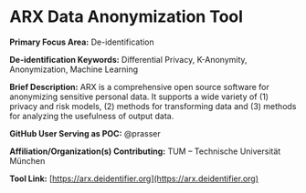 # ARX Data Anonymization Tool

**Primary Focus Area:** De-identification

**De-identification Keywords:** Differential Privacy, K-Anonymity, Anonymization, Machine Learning

**Brief Description:** ARX is a comprehensive open source software for anonymizing sensitive personal data. It supports a wide variety of (1) privacy and risk models, (2) methods for transforming data and (3) methods for analyzing the usefulness of output data.

**GitHub User Serving as POC:** @prasser

**Affiliation/Organization(s) Contributing:** TUM – Technische Universität München

**Tool Link:** [https://arx.deidentifier.org](https://arx.deidentifier.org)
